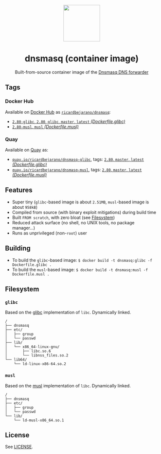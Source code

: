 <p align="center"><img src="https://emojipedia-us.s3.dualstack.us-west-1.amazonaws.com/thumbs/320/apple/155/performing-arts_1f3ad.png" width="120px"></p>
<h1 align="center">dnsmasq (container image)</h1>
<p align="center">Built-from-source container image of the <a href="http://www.thekelleys.org.uk/dnsmasq/doc.html">Dnsmasq DNS forwarder</a></p>


## Tags

### Docker Hub

Available on [Docker Hub](https://hub.docker.com) as [`ricardbejarano/dnsmasq`](https://hub.docker.com/r/ricardbejarano/dnsmasq):

- [`2.80-glibc`, `2.80`, `glibc`, `master`, `latest` *(Dockerfile.glibc)*](https://github.com/ricardbejarano/dnsmasq/blob/master/Dockerfile.glibc)
- [`2.80-musl`, `musl` *(Dockerfile.musl)*](https://github.com/ricardbejarano/dnsmasq/blob/master/Dockerfile.musl)

### Quay

Available on [Quay](https://quay.io) as:

- [`quay.io/ricardbejarano/dnsmasq-glibc`](https://quay.io/repository/ricardbejarano/dnsmasq-glibc), tags: [`2.80`, `master`, `latest` *(Dockerfile.glibc)*](https://github.com/ricardbejarano/dnsmasq/blob/master/Dockerfile.glibc)
- [`quay.io/ricardbejarano/dnsmasq-musl`](https://quay.io/repository/ricardbejarano/dnsmasq-musl), tags: [`2.80`, `master`, `latest` *(Dockerfile.musl)*](https://github.com/ricardbejarano/dnsmasq/blob/master/Dockerfile.musl)


## Features

* Super tiny (`glibc`-based image is about `2.51MB`, `musl`-based image is about `958kB`)
* Compiled from source (with binary exploit mitigations) during build time
* Built `FROM scratch`, with zero bloat (see [Filesystem](#filesystem))
* Reduced attack surface (no shell, no UNIX tools, no package manager...)
* Runs as unprivileged (non-`root`) user


## Building

- To build the `glibc`-based image: `$ docker build -t dnsmasq:glibc -f Dockerfile.glibc .`
- To build the `musl`-based image: `$ docker build -t dnsmasq:musl -f Dockerfile.musl .`


## Filesystem

### `glibc`

Based on the [glibc](https://www.gnu.org/software/libc/) implementation of `libc`. Dynamically linked.

```
/
├── dnsmasq
├── etc/
│   ├── group
│   └── passwd
├── lib/
│   └── x86_64-linux-gnu/
│       ├── libc.so.6
│       └── libnss_files.so.2
└── lib64/
    └── ld-linux-x86-64.so.2
```

### `musl`

Based on the [musl](https://www.musl-libc.org/) implementation of `libc`. Dynamically linked.

```
/
├── dnsmasq
├── etc/
│   ├── group
│   └── passwd
└── lib/
    └── ld-musl-x86_64.so.1
```


## License

See [LICENSE](https://github.com/ricardbejarano/dnsmasq/blob/master/LICENSE).
